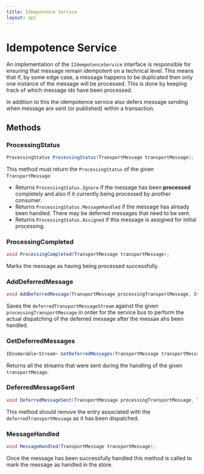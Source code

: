 ```yaml
---
title: Idempotence Service
layout: api
---
```

# Idempotence Service

An implementation of the `IIdempotenceService` interface is responsible for ensuring that message remain idempotent on a technical level.  This means that if, by some edge case, a message happens to be duplicated then only one instance of the message will be processed.  This is done by keeping track of which message ids have been processed.

In addition to this the idempotence service also defers message sending when message are sent (or published) within a transaction.

## Methods

### ProcessingStatus

``` c#
ProcessingStatus ProcessingStatus(TransportMessage transportMessage);
```

This method must return the `ProcessingStatus` of the given `TransportMessage`:

- Returns `ProcessingStatus.Ignore` if the message has been **processed** completely and also if it currently being processed by another consumer.
- Returns `ProcessingStatus.MessageHandled` if the message has already been handled.  There may be deferred messages that need to be sent.
- Returns `ProcessingStatus.Assigned` if this message is assigned for initial processing.

### ProcessingCompleted

``` c#
void ProcessingCompleted(TransportMessage transportMessage);
```

Marks the message as having being processed successfully.

### AddDeferredMessage

``` c#
void AddDeferredMessage(TransportMessage processingTransportMessage, Stream deferredTransportMessageStream);
```

Saves the `deferredTransportMessageStream` against the given `processingTransportMessage` in order for the service bus to perform the actual dispatching of the deferred message after the messae ahs been handled.

### GetDeferredMessages

``` c#
IEnumerable<Stream> GetDeferredMessages(TransportMessage transportMessage);
```

Returns all the streams that were sent during the handling of the given `transportMesage`.

### DeferredMessageSent

``` c#
void DeferredMessageSent(TransportMessage processingTransportMessage, TransportMessage deferredTransportMessage);
```

This method should remove the entry associated with the `deferredTransportMessage` as it has been dispatched.

### MessageHandled

``` c#
void MessageHandled(TransportMessage transportMessage);
```

Once the message has been successfully handled this method is called to mark the message as handled in the store.